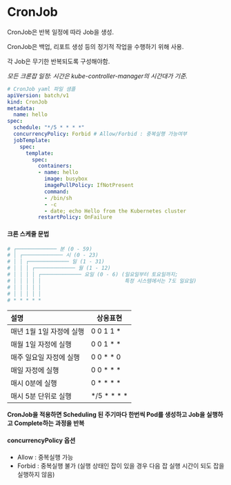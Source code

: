 # CronJob

CronJob은 반복 일정에 따라 Job을 생성.

CronJob은 백업, 리포트 생성 등의 정기적 작업을 수행하기 위해 사용.

각 Job은 무기한 반복되도록 구성해야함.

*모든 크론잡 일정: 시간은 kube-controller-manager의 시간대가 기준.*



```yaml
# CronJob yaml 파일 샘플
apiVersion: batch/v1
kind: CronJob
metadata:
  name: hello
spec:
  schedule: "*/5 * * * *"
  concurrencyPolicy: Forbid	# Allow/Forbid : 중복실행 가능여부
  jobTemplate:
    spec:
      template:
        spec:
          containers:
          - name: hello
            image: busybox
            imagePullPolicy: IfNotPresent
            command:
            - /bin/sh
            - -c
            - date; echo Hello from the Kubernetes cluster
          restartPolicy: OnFailure
```



#### 크론 스케줄 문법

```yaml
# ┌───────────── 분 (0 - 59)
# │ ┌───────────── 시 (0 - 23)
# │ │ ┌───────────── 일 (1 - 31)
# │ │ │ ┌───────────── 월 (1 - 12)
# │ │ │ │ ┌───────────── 요일 (0 - 6) (일요일부터 토요일까지;
# │ │ │ │ │                           특정 시스템에서는 7도 일요일)
# │ │ │ │ │
# │ │ │ │ │
# * * * * *
```

| 설명                     | 상응표현    |
| :----------------------- | ----------- |
| 매년 1월 1일 자정에 실행 | 0 0 1 1 *   |
| 매월 1일 자정에 실행     | 0 0 1 * *   |
| 매주 일요일 자정에 실행  | 0 0 * * 0   |
| 매일 자정에 실행         | 0 0 * * *   |
| 매시 0분에 실행          | 0 * * * *   |
| 매시 5분 단위로 실행     | */5 * * * * |

**CronJob을 적용하면 Scheduling 된 주기마다 한번씩 Pod를 생성하고 Job을 실행하고 Complete하는 과정을 반복**



#### concurrencyPolicy 옵션

* Allow : 중복실행 가능
* Forbid : 중복실행 불가 (실행 상태인 잡이 있을 경우 다음 잡 실행 시간이 되도 잡을 실행하지 않음)
